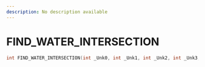 ```yaml
---
description: No description available 
---
```


# FIND_WATER_INTERSECTION

```cpp
int FIND_WATER_INTERSECTION(int _Unk0, int _Unk1, int _Unk2, int _Unk3, int _Unk4, int _Unk5, int _Unk6, int _Unk7);
```
